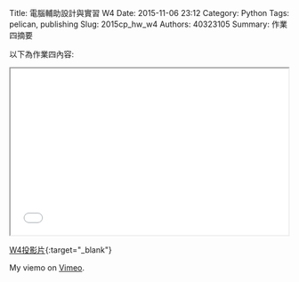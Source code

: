 Title: 電腦輔助設計與實習  W4
Date: 2015-11-06 23:12
Category: Python
Tags: pelican, publishing
Slug: 2015cp_hw_w4
Authors: 40323105
Summary: 作業四摘要

以下為作業四內容:

<iframe src="40323105_cp_w4_p.html" width="500" height="300"></iframe>

[W4投影片](40323105_cp_w4_p.html){:target="_blank"}



My  viemo</a> on <a href="https://vimeo.com/home/myvideos">Vimeo</a>.</p>